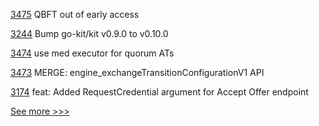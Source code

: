 
[3475](https://github.com/hyperledger/besu/pull/3475) QBFT out of early access

[3244](https://github.com/hyperledger/fabric/pull/3244) Bump go-kit/kit v0.9.0 to v0.10.0

[3474](https://github.com/hyperledger/besu/pull/3474) use med executor for quorum ATs

[3473](https://github.com/hyperledger/besu/pull/3473) MERGE: engine_exchangeTransitionConfigurationV1 API

[3174](https://github.com/hyperledger/aries-framework-go/pull/3174) feat: Added RequestCredential argument for Accept Offer endpoint


[See more >>>](https://start-here.hyperledger.org/pull-requests)
